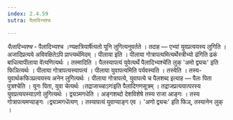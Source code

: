 ```yaml
---
index: 2.4.59
sutra: पैलादिभ्यश्च

---
```

_पैलादिभ्यश्च_ - पैलादिभ्यश्च ।ण्यक्षत्रियार्षे॑त्यतो यूनि लुगित्यनुवर्तते । तदाह — एभ्यां युवप्रत्ययस्य लुगिति । अजादिप्रत्यये अविवक्षितेऽपि प्राप्त्यर्थमिदम् । पीलाया इति । पीलाया गोत्रापत्यमित्यर्थेस्त्रीभ्यो ढ॑गिति ढकं बाधित्वापीलाया वे॑त्यणित्यर्थः । तस्मादिति । पैलस्यापत्यं युवेत्यर्थे पैलादिभ्यश्चे॑ति लुक् 'अमो द्व्यचः' इति फिञित्यर्थः । पीलाया गोत्रापत्यस्यापत्यं । पीलाया युवापत्यमिति पर्यवस्यति । तस्येति । तस्य-युवार्थकफिञ्प्रत्ययस्य अनेन लुगित्यर्थः । पीलाया गोत्रापत्ये, युवापत्ये च पैलशब्द इत्याह — पैलः पिता पुत्रश्चेति । यूनः पिता, युवा चेत्यर्थः ।तद्राजाच्चाऽणः॑इति पैलादिगणसूत्रम् । तद्राजप्रत्ययात्परस्य युवप्रत्ययस्याऽणो लुगित्यर्थः । द्व्यञ्मगधेति । अङ्गशब्दो देशविशेषे तस्य राजा आङ्गः । तस्य गोत्रापत्यमप्याङ्गः ।द्व्यञ्मगधे॑त्यण् । तस्यापत्यं युवाप्याङ्ग एव । 'अणो द्व्यचः' इति फिञ्, तस्यानेन लुक् ।